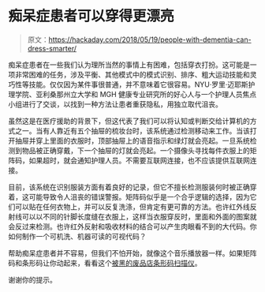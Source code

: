 # 痴呆症患者可以穿得更漂亮

> 原文：<https://hackaday.com/2018/05/19/people-with-dementia-can-dress-smarter/>

痴呆症患者在一些我们认为理所当然的事情上有困难，包括穿衣打扮。这可能是一项非常困难的任务，涉及平衡、其他模式中的模式识别、排序、粗大运动技能和灵巧性等技能。仅仅因为某件事很普通，并不意味着它很容易。NYU·罗里·迈耶斯护理学院、亚利桑那州立大学和 MGH 健康专业研究所的好心人与一个护理人员焦点小组进行了交谈，以找到一种方法让患者重获隐私，用独立取代沮丧。

虽然这是在医疗援助的背景下，但这代表了我们可以将认知或判断交给计算机的方式之一。当有人靠近有五个抽屉的梳妆台时，该系统通过检测移动来工作。当该打开抽屉并穿上里面的衣服时，顶部抽屉上的语音指示和绿灯就会亮起。一旦系统检测到物品被正确穿戴，下一个抽屉的灯就会亮起。一个摄像头寻找每件衣服上的矩阵码，如果超时，就会通知护理人员。不需要互联网连接，也不应该提供互联网连接。

目前，该系统在识别服装方面有着良好的记录，但它不擅长检测服装何时被正确穿着，这可能导致令人沮丧的错误警报。矩阵码似乎是一个合乎逻辑的选择，因为它们可以贴在任何衣物上，并可以反复洗涤，但肯定有更可靠的方法。也许红外线反射线可以以不同的针脚长度缝在衣服上，这样当衣服穿反时，里面和外面的图案就会反过来检测。也许红外反射和吸收材料的结合可以产生肉眼看不到的大代码。你如何制作一个可机洗、机器可读的可视代码？

帮助痴呆症患者并不容易，但我们不怕开始，就像这个音乐播放器一样。如果矩阵码和条形码让你动起来，看看这个[被黑的废品店条形码扫描仪](https://hackaday.com/2018/04/23/bargain-bin-barcode-scanner-keeps-track-of-shopping-needs/)。

谢谢你的提示。